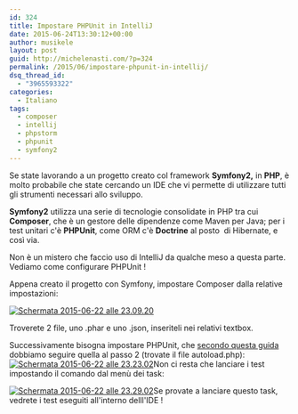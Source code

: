 ```yaml
---
id: 324
title: Impostare PHPUnit in IntelliJ
date: 2015-06-24T13:30:12+00:00
author: musikele
layout: post
guid: http://michelenasti.com/?p=324
permalink: /2015/06/impostare-phpunit-in-intellij/
dsq_thread_id:
  - "3965593322"
categories:
  - Italiano
tags:
  - composer
  - intellij
  - phpstorm
  - phpunit
  - symfony2
---
```

Se state lavorando a un progetto creato col framework **Symfony2,** in **PHP**, è molto probabile che state cercando un IDE che vi permette di utilizzare tutti gli strumenti necessari allo sviluppo.

**Symfony2** utilizza una serie di tecnologie consolidate in PHP tra cui **Composer**, che è un gestore delle dipendenze come Maven per Java; per i test unitari c'è **PHPUnit**, come ORM c'è **Doctrine** al posto  di Hibernate, e così via.

Non è un mistero che faccio uso di IntelliJ da qualche meso a questa parte. Vediamo come configurare PHPUnit !

Appena creato il progetto con Symfony, impostare Composer dalla relative impostazioni:

[<img class="aligncenter wp-image-326 size-medium" src="https://i2.wp.com/michelenasti.com/wp-content/uploads/2015/06/Schermata-2015-06-22-alle-23.09.201-300x197.png?fit=300%2C197" alt="Schermata 2015-06-22 alle 23.09.20" srcset="https://i2.wp.com/michelenasti.com/wp-content/uploads/2015/06/Schermata-2015-06-22-alle-23.09.201.png?resize=300%2C197 300w, https://i2.wp.com/michelenasti.com/wp-content/uploads/2015/06/Schermata-2015-06-22-alle-23.09.201.png?w=1022 1022w" sizes="(max-width: 300px) 100vw, 300px" data-recalc-dims="1" />](https://i2.wp.com/michelenasti.com/wp-content/uploads/2015/06/Schermata-2015-06-22-alle-23.09.201.png)

Troverete 2 file, uno .phar e uno .json, inseriteli nei relativi textbox.

Successivamente bisogna impostare PHPUnit, che [secondo questa guida](https://www.jetbrains.com/idea/help/enabling-phpunit-support.html#d683218e298) dobbiamo seguire quella al passo 2 (trovate il file autoload.php):  [<img class="aligncenter wp-image-327 size-medium" src="https://i0.wp.com/michelenasti.com/wp-content/uploads/2015/06/Schermata-2015-06-22-alle-23.23.02-300x196.png?fit=300%2C196" alt="Schermata 2015-06-22 alle 23.23.02" srcset="https://i1.wp.com/michelenasti.com/wp-content/uploads/2015/06/Schermata-2015-06-22-alle-23.23.02.png?resize=300%2C196 300w, https://i1.wp.com/michelenasti.com/wp-content/uploads/2015/06/Schermata-2015-06-22-alle-23.23.02.png?w=1017 1017w" sizes="(max-width: 300px) 100vw, 300px" data-recalc-dims="1" />](https://i1.wp.com/michelenasti.com/wp-content/uploads/2015/06/Schermata-2015-06-22-alle-23.23.02.png)Non ci resta che lanciare i test impostando il comando dal menù dei task:

[<img class=" wp-image-328 size-medium aligncenter" src="https://i1.wp.com/michelenasti.com/wp-content/uploads/2015/06/Schermata-2015-06-22-alle-23.29.02-300x191.png?fit=300%2C191" alt="Schermata 2015-06-22 alle 23.29.02" srcset="https://i1.wp.com/michelenasti.com/wp-content/uploads/2015/06/Schermata-2015-06-22-alle-23.29.02.png?resize=300%2C191 300w, https://i1.wp.com/michelenasti.com/wp-content/uploads/2015/06/Schermata-2015-06-22-alle-23.29.02.png?resize=1024%2C653 1024w, https://i1.wp.com/michelenasti.com/wp-content/uploads/2015/06/Schermata-2015-06-22-alle-23.29.02.png?w=1078 1078w" sizes="(max-width: 300px) 100vw, 300px" data-recalc-dims="1" />](https://i1.wp.com/michelenasti.com/wp-content/uploads/2015/06/Schermata-2015-06-22-alle-23.29.02.png)Se provate a lanciare questo task, vedrete i test eseguiti all'interno delll'IDE !

&nbsp;
